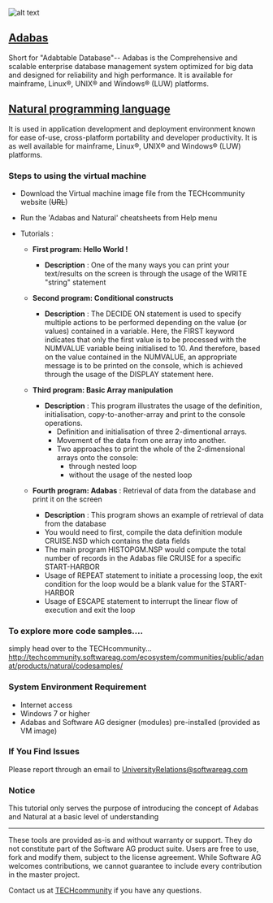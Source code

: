 ![alt text](https://cloud.githubusercontent.com/assets/25740455/25938714/7f4c321c-3630-11e7-9dca-db5877727731.jpg)

## [Adabas](http://www2.softwareag.com/corporate/products/adabas_natural/adabas/default.aspx)

Short for "Adabtable Database"-- Adabas is the Comprehensive and scalable enterprise database management system optimized for big data and designed for reliability and high performance. It is available for mainframe, Linux®, UNIX® and Windows® (LUW) platforms.


## [Natural programming language](http://www2.softwareag.com/corporate/products/adabas_natural/natural/default.aspx)

It is used in application development and deployment environment known for ease of-use, cross-platform portability and developer productivity. It is as well available for mainframe, Linux®, UNIX® and Windows® (LUW) platforms.

### Steps to using the virtual machine 
 * Download the Virtual machine image file from the TECHcommunity website (~~URL~~)
 * Run the 'Adabas and Natural' cheatsheets from Help menu
 * Tutorials :
 
    - <b>First program: Hello World !</b>
      * <b>Description</b> : One of the many ways you can print your text/results on the screen is through the usage of the WRITE "string" statement
      
    - <b>Second program: Conditional constructs</b>
      * <b>Description</b> : The DECIDE ON statement is used to specify multiple actions to be performed depending on the value (or values) contained in a variable. Here, the FIRST keyword indicates that only the first value is to be processed with the NUMVALUE variable being initialised to 10. And therefore, based on the value contained in the NUMVALUE, an appropriate message is to be printed on the console, which is achieved through the usage of the DISPLAY statement here.
        
    - <b>Third program: Basic Array manipulation</b>
      * <b>Description</b> : This program illustrates the usage of the definition, initialisation, copy-to-another-array and print to the console operations.
         * Definition and initialisation of three 2-dimentional arrays.
         * Movement of the data from one array into another.
         * Two approaches to print the whole of the 2-dimensional arrays onto the console:
            * through nested loop
            * without the usage of the nested loop
        
   - <b>Fourth program: Adabas</b> : Retrieval of data from the database and print it on the screen
       * <b>Description</b> : This program shows an example of retrieval of data from the database
       * You would need to first, compile the data definition module CRUISE.NSD which contains the data fields 
       * The main program HISTOPGM.NSP would compute the total number of records in the Adabas file CRUISE for a specific START-HARBOR
       * Usage of REPEAT statement to initiate a processing loop, the exit condition for the loop would be a blank value for the START-HARBOR
       * Usage of ESCAPE statement to interrupt the linear flow of execution and exit the loop
 
### To explore more code samples....
  simply head over to the TECHcommunity... http://techcommunity.softwareag.com/ecosystem/communities/public/adanat/products/natural/codesamples/
 
### System Environment Requirement

 * Internet access
 * Windows 7 or higher
 * Adabas and Software AG designer (modules) pre-installed (provided as VM image) 
  

### If You Find Issues
Please report through an email to UniversityRelations@softwareag.com


### Notice
This tutorial only serves the purpose of introducing the concept of Adabas and Natural at a basic level of understanding

  ______________________
These tools are provided as-is and without warranty or support. They do not constitute part of the Software AG product suite. Users are free to use, fork and modify them, subject to the license agreement. While Software AG welcomes contributions, we cannot guarantee to include every contribution in the master project.	

Contact us at [TECHcommunity](mailto:technologycommunity@softwareag.com?subject=Github/SoftwareAG) if you have any questions.
